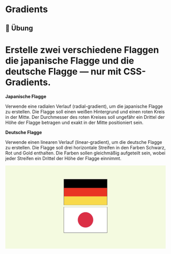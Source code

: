 # Gradients

## :cartwheeling: Übung

# Erstelle zwei verschiedene Flaggen die japanische Flagge und die deutsche Flagge — nur mit CSS-Gradients.

**Japanische Flagge**

Verwende eine radialen Verlauf (radial-gradient), um die japanische Flagge zu erstellen.
Die Flagge soll einen weißen Hintergrund und einen roten Kreis in der Mitte.
Der Durchmesser des roten Kreises soll ungefähr ein Drittel der Höhe der Flagge betragen und exakt in der Mitte positioniert sein.

**Deutsche Flagge**

Verwende einen linearen Verlauf (linear-gradient), um die deutsche Flagge zu erstellen.
Die Flagge soll drei horizontale Streifen in den Farben Schwarz, Rot und Gold enthalten.
Die Farben sollen gleichmäßig aufgeteilt sein, wobei jeder Streifen ein Drittel der Höhe der Flagge einnimmt.

![flags](flag.jpeg)
